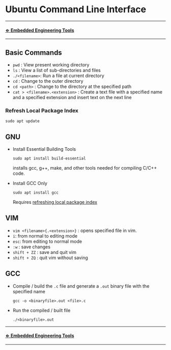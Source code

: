 # Ubuntu Command Line Interface

---
#### **[⇐ Embedded Engineering Tools](./README.md)**
---

## Basic Commands

* `pwd` : View present working directory
* `ls` : View a list of sub-directories and files
* `./<filename>`: Run a file at current directory
* `cd` : Change to the outer directory
* `cd <path>` : Change to the directory at the specified path
* `cat > <filename>.<extension>` : Create a text file with a specified name and a specified extension and insert text on the next line


### Refresh Local Package Index

`sudo apt update`

## GNU
* Install Essential Building Tools

    `sudo apt install build-essential`
        
    installs gcc, g++, make, and other tools needed for compiling C/C++ code.

* Install GCC Only

    `sudo apt install gcc`

    Requires [refreshing local package index](#refresh-local-package-index)


## VIM
* `vim <filename>{.<extension>}` : opens specified file in vim.
* `i`: from normal to editing mode
* `esc`: from editing to normal mode
* `:w` : save changes
* `shift + ZZ` : save and quit vim
* `shift + ZQ` : quit vim without saving

## GCC
* Compile / build the `.c` file and generate a `.out` binary file with the specified name

    `gcc -o <binaryfile>.out <file>.c`

* Run the compiled / built file

    `./<binaryfile>.out`



---
#### **[⇐ Embedded Engineering Tools](./README.md)**
---